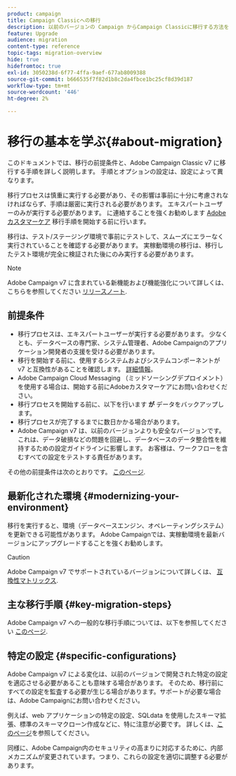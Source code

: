 ```yaml
---
product: campaign
title: Campaign Classicへの移行
description: 以前のバージョンの Campaign からCampaign Classicに移行する方法を説明します
feature: Upgrade
audience: migration
content-type: reference
topic-tags: migration-overview
hide: true
hidefromtoc: true
exl-id: 3050238d-6f77-4ffa-9aef-677ab8009388
source-git-commit: b666535f7f82d1b8c2da4fbce1bc25cf8d39d187
workflow-type: tm+mt
source-wordcount: '446'
ht-degree: 2%

---
```


# 移行の基本を学ぶ{#about-migration}



このドキュメントでは、移行の前提条件と、Adobe Campaign Classic v7 に移行する手順を詳しく説明します。 手順とオプションの設定は、設定によって異なります。

移行プロセスは慎重に実行する必要があり、その影響は事前に十分に考慮されなければならず、手順は厳密に実行される必要があります。 エキスパートユーザーのみが実行する必要があります。 に連絡することを強くお勧めします [Adobeカスタマーケア](https://helpx.adobe.com/jp/enterprise/admin-guide.html/enterprise/using/support-for-experience-cloud.ug.html) 移行手順を開始する前に行います。

移行は、テスト/ステージング環境で事前にテストして、スムーズにエラーなく実行されていることを確認する必要があります。 実稼動環境の移行は、移行したテスト環境が完全に検証された後にのみ実行する必要があります。

>[!NOTE]
>
>Adobe Campaign v7 に含まれている新機能および機能強化について詳しくは、こちらを参照してください [リリースノート](../../rn/using/latest-release.md).


## 前提条件

* 移行プロセスは、エキスパートユーザーが実行する必要があります。 少なくとも、データベースの専門家、システム管理者、Adobe Campaignのアプリケーション開発者の支援を受ける必要があります。
* 移行を開始する前に、使用するシステムおよびシステムコンポーネントが v7 と互換性があることを確認します。 [詳細情報](../../rn/using/compatibility-matrix.md)。
* Adobe Campaign Cloud Messaging （ミッドソーシングデプロイメント）を使用する場合は、開始する前にAdobeカスタマーケアにお問い合わせください。
* 移行プロセスを開始する前に、以下を行います **が** データをバックアップします。
* 移行プロセスが完了するまでに数日かかる場合があります。
* Adobe Campaign v7 は、以前のバージョンよりも安全なバージョンです。これは、データ破損などの問題を回避し、データベースのデータ整合性を維持するための設定ガイドラインに影響します。 お客様は、ワークフローを含むすべての設定をテストする責任があります。

その他の前提条件は次のとおりです。 [このページ](../../migration/using/before-starting-migration.md).


## 最新化された環境 {#modernizing-your-environment}

移行を実行すると、環境（データベースエンジン、オペレーティングシステム）を更新できる可能性があります。 Adobe Campaignでは、実稼動環境を最新バージョンにアップグレードすることを強くお勧めします。

>[!CAUTION]
>
>Adobe Campaign v7 でサポートされているバージョンについて詳しくは、 [互換性マトリックス](../../rn/using/compatibility-matrix.md).

## 主な移行手順 {#key-migration-steps}

Adobe Campaign v7 への一般的な移行手順については、以下を参照してください [このページ](../../migration/using/before-starting-migration.md).


## 特定の設定 {#specific-configurations}

Adobe Campaign v7 による変化は、以前のバージョンで開発された特定の設定を適応させる必要があることも意味する場合があります。 そのため、移行前にすべての設定を監査する必要が生じる場合があります。サポートが必要な場合は、Adobe Campaignにお問い合わせください。

例えば、web アプリケーションの特定の設定、SQLdata を使用したスキーマ拡張、標準のスキーマクローン作成などに、特に注意が必要です。 詳しくは、[このページ](../../migration/using/configuring-your-platform.md)を参照してください。

同様に、Adobe Campaign内のセキュリティの高まりに対応するために、内部メカニズムが変更されています。つまり、これらの設定を適切に調整する必要があります。

